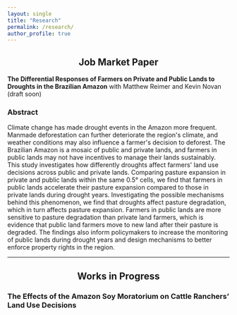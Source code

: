 ```yaml
---
layout: single
title: "Research"
permalink: /research/
author_profile: true
---
```


<div style="text-align: center;">
  <h2>Job Market Paper</h2>
</div>

**The Differential Responses of Farmers on Private and Public Lands to Droughts in the Brazilian Amazon** with Matthew Reimer and Kevin Novan (draft soon)

### Abstract

Climate change has made drought events in the Amazon more frequent. Manmade deforestation can further deteriorate the region's climate, and weather conditions may also influence a farmer's decision to deforest. The Brazilian Amazon is a mosaic of public and private lands, and farmers in public lands may not have incentives to manage their lands sustainably. This study investigates how differently droughts affect farmers' land use decisions across public and private lands. Comparing pasture expansion in private and public lands within the same 0.5° cells, we find that farmers in public lands accelerate their pasture expansion compared to those in private lands during drought years. Investigating the possible mechanisms behind this phenomenon, we find that droughts affect pasture degradation, which in turn affects pasture expansion. Farmers in public lands are more sensitive to pasture degradation than private land farmers, which is evidence that public land farmers move to new land after their pasture is degraded. The findings also inform policymakers to increase the monitoring of public lands during drought years and design mechanisms to better enforce property rights in the region.


---

<div style="text-align: center;">
  <h2>Works in Progress</h2>
</div>

### The Effects of the Amazon Soy Moratorium on Cattle Ranchers’ Land Use Decisions
